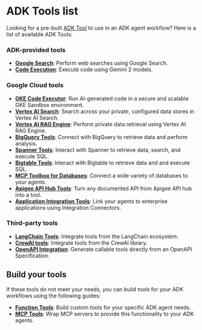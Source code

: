 # ADK Tools list

Looking for a pre-built [ADK Tool](/adk-docs/tools/) to use in an ADK agent 
workflow? Here is a list of available ADK Tools:

### ADK-provided tools

*   **[Google Search](/adk-docs/tools/built-in-tools/#google-search)**:
    Perform web searches using Google Search.
*   **[Code Execution](/adk-docs/tools/built-in-tools/#code-execution)**:
    Execute code using Gemini 2 models.

### Google Cloud tools

*   **[GKE Code Executor](/adk-docs/tools/built-in-tools/#gke-code-executor)**:
    Run AI-generated code in a secure and scalable GKE Sandbox environment.
*   **[Vertex AI Search](/adk-docs/tools/built-in-tools/#vertex-ai-search)**:
    Search across your private, configured data stores in Vertex AI Search.
*   **[Vertex AI RAG Engine](/adk-docs/tools/built-in-tools/#vertex-ai-rag-engine)**:
    Perform private data retrieval using Vertex AI RAG Engine.
*   **[BigQuery Tools](/adk-docs/tools/built-in-tools/#bigquery)**:
    Connect with BigQuery to retrieve data and perform analysis.
*   **[Spanner Tools](/adk-docs/tools/built-in-tools/#spanner)**:
    Interact with Spanner to retrieve data, search, and execute SQL.
*   **[Bigtable Tools](/adk-docs/tools/built-in-tools/#bigtable)**:
    Interact with Bigtable to retrieve data and and execute SQL.
*   **[MCP Toolbox for Databases](/adk-docs/tools/google-cloud-tools/#toolbox-tools-for-databases)**:
    Connect a wide variety of databases to your agents.
*   **[Apigee API Hub Tools](/adk-docs/tools/google-cloud-tools/#apigee-api-hub-tools)**:
    Turn any documented API from Apigee API hub into a tool.
*   **[Application Integration Tools](/adk-docs/tools/google-cloud-tools/#application-integration-tools)**:
    Link your agents to enterprise applications using Integration Connectors.

### Third-party tools

*   **[LangChain Tools](/adk-docs/tools/third-party-tools/#using-langchain-tools)**:
    Integrate tools from the LangChain ecosystem.
*   **[CrewAI tools](/adk-docs/tools/third-party-tools/#using-crewai-tools)**:
    Integrate tools from the CrewAI library.
*   **[OpenAPI Integration](/adk-docs/tools/openapi-tools/)**:
    Generate callable tools directly from an OpenAPI Specification.

## Build your tools

If these tools do not meet your needs, you can build tools for your ADK
workflows using the following guides:

*   **[Function Tools](/adk-docs/tools/function-tools/)**: Build custom tools for
    your specific ADK agent needs.
*   **[MCP Tools](/adk-docs/tools/mcp-tools/)**: Wrap MCP servers to provide
    this functionality to your ADK agents.
